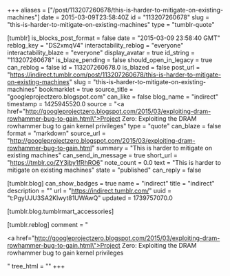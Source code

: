 +++
aliases = ["/post/113207260678/this-is-harder-to-mitigate-on-existing-machines"]
date = 2015-03-09T23:58:40Z
id = "113207260678"
slug = "this-is-harder-to-mitigate-on-existing-machines"
type = "tumblr-quote"

[tumblr]
is_blocks_post_format = false
date = "2015-03-09 23:58:40 GMT"
reblog_key = "DS2xmqV4"
interactability_reblog = "everyone"
interactability_blaze = "everyone"
display_avatar = true
id_string = "113207260678"
is_blaze_pending = false
should_open_in_legacy = true
can_reblog = false
id = 113207260678.0
is_blazed = false
post_url = "https://indirect.tumblr.com/post/113207260678/this-is-harder-to-mitigate-on-existing-machines"
slug = "this-is-harder-to-mitigate-on-existing-machines"
bookmarklet = true
source_title = "googleprojectzero.blogspot.com"
can_like = false
blog_name = "indirect"
timestamp = 1425945520.0
source = "<a href=\"http://googleprojectzero.blogspot.com/2015/03/exploiting-dram-rowhammer-bug-to-gain.html\">Project Zero: Exploiting the DRAM rowhammer bug to gain kernel privileges</a>"
type = "quote"
can_blaze = false
format = "markdown"
source_url = "http://googleprojectzero.blogspot.com/2015/03/exploiting-dram-rowhammer-bug-to-gain.html"
summary = "This is harder to mitigate on existing machines"
can_send_in_message = true
short_url = "https://tmblr.co/ZY3jby1fRhRO6"
note_count = 0.0
text = "This is harder to mitigate on existing machines"
state = "published"
can_reply = false

[tumblr.blog]
can_show_badges = true
name = "indirect"
title = "indirect"
description = ""
url = "https://indirect.tumblr.com/"
uuid = "t:PgyUJU3SA2Klwyt81UWAwQ"
updated = 1739757070.0

[tumblr.blog.tumblrmart_accessories]

[tumblr.reblog]
comment = "<p><a href=\"http://googleprojectzero.blogspot.com/2015/03/exploiting-dram-rowhammer-bug-to-gain.html\">Project Zero: Exploiting the DRAM rowhammer bug to gain kernel privileges</a></p>"
tree_html = ""
+++
